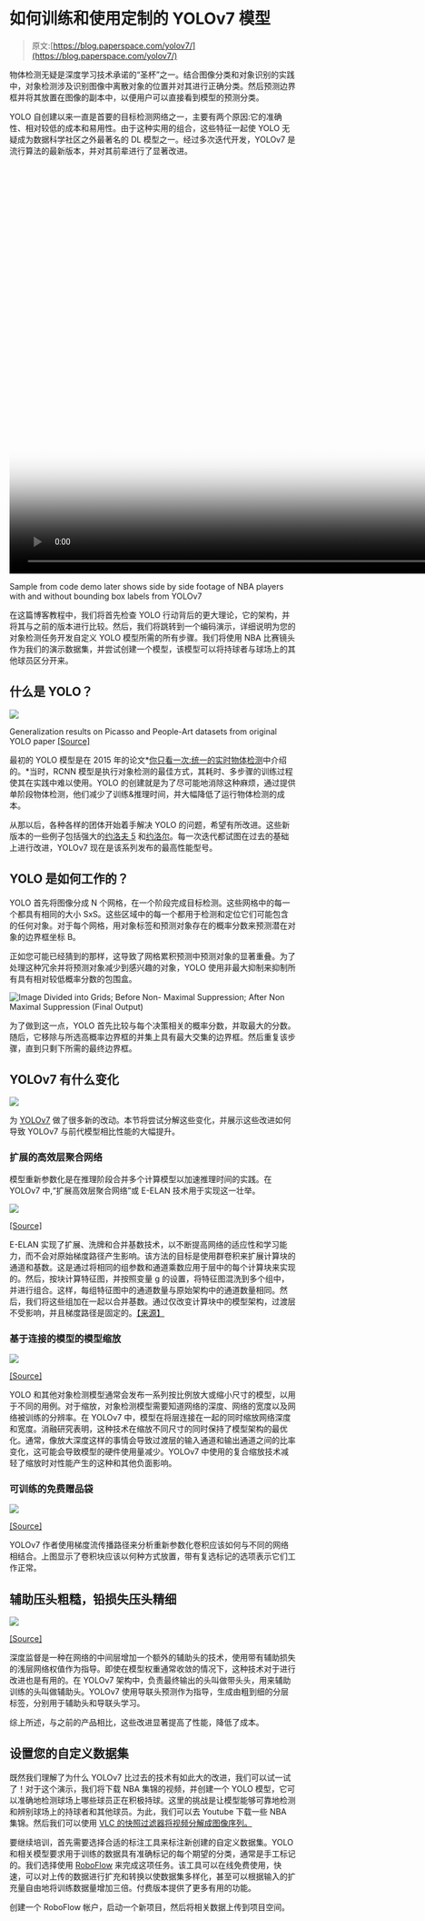 # 如何训练和使用定制的 YOLOv7 模型

> 原文:[https://blog.paperspace.com/yolov7/](https://blog.paperspace.com/yolov7/)

物体检测无疑是深度学习技术承诺的“圣杯”之一。结合图像分类和对象识别的实践中，对象检测涉及识别图像中离散对象的位置并对其进行正确分类。然后预测边界框并将其放置在图像的副本中，以便用户可以直接看到模型的预测分类。

YOLO 自创建以来一直是首要的目标检测网络之一，主要有两个原因:它的准确性、相对较低的成本和易用性。由于这种实用的组合，这些特征一起使 YOLO 无疑成为数据科学社区之外最著名的 DL 模型之一。经过多次迭代开发，YOLOv7 是流行算法的最新版本，并对其前辈进行了显著改进。

<video src="https://blog.paperspace.com/content/media/2022/08/luca2-1.mp4" poster="https://img.spacergif.org/v1/2780x720/0a/spacer.png" width="2780" height="720" loop="" autoplay="" muted="" playsinline="" preload="metadata" style="background: transparent url('https://blog.paperspace.com/content/images/2022/08/media-thumbnail-ember1713.jpg') 50% 50% / cover no-repeat;">0:00/<input type="range" class="kg-video-seek-slider" max="100" value="0"><button class="kg-video-playback-rate">1×</button><input type="range" class="kg-video-volume-slider" max="100" value="100"></video>

Sample from code demo later shows side by side footage of NBA players with and without bounding box labels from YOLOv7

在这篇博客教程中，我们将首先检查 YOLO 行动背后的更大理论，它的架构，并将其与之前的版本进行比较。然后，我们将跳转到一个编码演示，详细说明为您的对象检测任务开发自定义 YOLO 模型所需的所有步骤。我们将使用 NBA 比赛镜头作为我们的演示数据集，并尝试创建一个模型，该模型可以将持球者与球场上的其他球员区分开来。

## 什么是 YOLO？

![](../Images/d9cb87d172249786dd2e4e0a0728e1f2.png)

Generalization results on Picasso and People-Art datasets from original YOLO paper [[Source]](https://arxiv.org/pdf/1506.02640.pdf)

最初的 YOLO 模型是在 2015 年的论文*[你只看一次:统一的实时物体检测](https://arxiv.org/pdf/1506.02640.pdf)中介绍的。*当时，RCNN 模型是执行对象检测的最佳方式，其耗时、多步骤的训练过程使其在实践中难以使用。YOLO 的创建就是为了尽可能地消除这种麻烦，通过提供单阶段物体检测，他们减少了训练&推理时间，并大幅降低了运行物体检测的成本。

从那以后，各种各样的团体开始着手解决 YOLO 的问题，希望有所改进。这些新版本的一些例子包括强大的[约洛夫 5](https://github.com/ultralytics/yolov5) 和[约洛尔](https://github.com/WongKinYiu/yolor)。每一次迭代都试图在过去的基础上进行改进，YOLOv7 现在是该系列发布的最高性能型号。

## YOLO 是如何工作的？

YOLO 首先将图像分成 N 个网格，在一个阶段完成目标检测。这些网格中的每一个都具有相同的大小 SxS。这些区域中的每一个都用于检测和定位它们可能包含的任何对象。对于每个网格，用对象标签和预测对象存在的概率分数来预测潜在对象的边界框坐标 B。

正如您可能已经猜到的那样，这导致了网格累积预测中预测对象的显著重叠。为了处理这种冗余并将预测对象减少到感兴趣的对象，YOLO 使用非最大抑制来抑制所有具有相对较低概率分数的包围盒。

![Image Divided into Grids; Before Non- Maximal Suppression; After Non Maximal Suppression (Final Output)](../Images/54d1fae35674d812c31d53630a198d0f.png)

为了做到这一点，YOLO 首先比较与每个决策相关的概率分数，并取最大的分数。随后，它移除与所选高概率边界框的并集上具有最大交集的边界框。然后重复该步骤，直到只剩下所需的最终边界框。

## YOLOv7 有什么变化

![](../Images/97a385447472b8fbef7709c642918894.png)

为 [YOLOv7](https://arxiv.org/abs/2207.02696) 做了很多新的改动。本节将尝试分解这些变化，并展示这些改进如何导致 YOLOv7 与前代模型相比性能的大幅提升。

### 扩展的高效层聚合网络

模型重新参数化是在推理阶段合并多个计算模型以加速推理时间的实践。在 YOLOv7 中,“扩展高效层聚合网络”或 E-ELAN 技术用于实现这一壮举。

![](../Images/e0fc411baed944de4eb2f214cfd0a390.png)

[[Source]](https://arxiv.org/pdf/2207.02696.pdf)

E-ELAN 实现了扩展、洗牌和合并基数技术，以不断提高网络的适应性和学习能力，而不会对原始梯度路径产生影响。该方法的目标是使用群卷积来扩展计算块的通道和基数。这是通过将相同的组参数和通道乘数应用于层中的每个计算块来实现的。然后，按块计算特征图，并按照变量 g 的设置，将特征图混洗到多个组中，并进行组合。这样，每组特征图中的通道数量与原始架构中的通道数量相同。然后，我们将这些组加在一起以合并基数。通过仅改变计算块中的模型架构，过渡层不受影响，并且梯度路径是固定的。[【来源】](https://medium.com/aiguys/yolov7-making-yolo-great-again-7b1ec1f6a2a0)

### 基于连接的模型的模型缩放

![](../Images/40ee9478d8354be60991230b79316ffa.png)

[[Source]](https://arxiv.org/pdf/2207.02696.pdf)

YOLO 和其他对象检测模型通常会发布一系列按比例放大或缩小尺寸的模型，以用于不同的用例。对于缩放，对象检测模型需要知道网络的深度、网络的宽度以及网络被训练的分辨率。在 YOLOv7 中，模型在将层连接在一起的同时缩放网络深度和宽度。消融研究表明，这种技术在缩放不同尺寸的同时保持了模型架构的最优化。通常，像放大深度这样的事情会导致过渡层的输入通道和输出通道之间的比率变化，这可能会导致模型的硬件使用量减少。YOLOv7 中使用的复合缩放技术减轻了缩放时对性能产生的这种和其他负面影响。

### 可训练的免费赠品袋

![](../Images/07931a55cb2c023644ee22857c832827.png)

[[Source]](https://arxiv.org/pdf/2207.02696.pdf)

YOLOv7 作者使用梯度流传播路径来分析重新参数化卷积应该如何与不同的网络相结合。上图显示了卷积块应该以何种方式放置，带有复选标记的选项表示它们工作正常。

## 辅助压头粗糙，铅损失压头精细

![](../Images/baac9e98626737b6df80ae61e45f0c29.png)

[[Source]](https://arxiv.org/pdf/2207.02696.pdf)

深度监督是一种在网络的中间层增加一个额外的辅助头的技术，使用带有辅助损失的浅层网络权值作为指导。即使在模型权重通常收敛的情况下，这种技术对于进行改进也是有用的。在 YOLOv7 架构中，负责最终输出的头叫做带头头，用来辅助训练的头叫做辅助头。YOLOv7 使用导联头预测作为指导，生成由粗到细的分层标签，分别用于辅助头和导联头学习。

综上所述，与之前的产品相比，这些改进显著提高了性能，降低了成本。

## 设置您的自定义数据集

既然我们理解了为什么 YOLOv7 比过去的技术有如此大的改进，我们可以试一试了！对于这个演示，我们将下载 NBA 集锦的视频，并创建一个 YOLO 模型，它可以准确地检测球场上哪些球员正在积极持球。这里的挑战是让模型能够可靠地检测和辨别球场上的持球者和其他球员。为此，我们可以去 Youtube 下载一些 NBA 集锦。然后我们可以使用 [VLC 的快照过滤器将视频分解成图像序列。](https://averagelinuxuser.com/video-to-images-with-vlc-media-player/)

要继续培训，首先需要选择合适的标注工具来标注新创建的自定义数据集。YOLO 和相关模型要求用于训练的数据具有准确标记的每个期望的分类，通常是手工标记的。我们选择使用 [RoboFlow](https://app.roboflow.com/) 来完成这项任务。该工具可以在线免费使用，快速，可以对上传的数据进行扩充和转换以使数据集多样化，甚至可以根据输入的扩充量自由地将训练数据量增加三倍。付费版本提供了更多有用的功能。

创建一个 RoboFlow 帐户，启动一个新项目，然后将相关数据上传到项目空间。

<video src="https://blog.paperspace.com/content/media/2022/08/Screen-Recording-2022-08-04-at-1.46.15-PM.mp4" poster="https://img.spacergif.org/v1/1942x1080/0a/spacer.png" width="1942" height="1080" loop="" autoplay="" muted="" playsinline="" preload="metadata" style="background: transparent url('https://blog.paperspace.com/content/images/2022/08/media-thumbnail-ember995.jpg') 50% 50% / cover no-repeat;">0:00/<input type="range" class="kg-video-seek-slider" max="100" value="0"><button class="kg-video-playback-rate">1×</button><input type="range" class="kg-video-volume-slider" max="100" value="100"></video>

我们将在这项任务中使用的两种可能的分类是“控球者”和“球员”要在上传后用 RoboFlow 标记数据，您需要做的就是单击左侧菜单上的“Annotate”按钮，单击数据集，然后将您的边界框拖到所需的对象上，在本例中是有球和无球的篮球运动员。

这些数据完全由游戏镜头组成，所有商业广告或大量 3d CGI 填充的帧都从最终数据集中排除。球场上的每个球员都被标识为“球员”，这是数据集中大多数边界框分类的标签。几乎每一帧，但不是全部，也包括一个“球处理器”。“持球者”是目前拥有篮球的球员。为了避免混淆，在任何帧中，持球者都不会被双重标记为球员。为了试图说明游戏镜头中使用的不同角度，我们包括了所有镜头的角度，并对每个角度保持相同的标记策略。最初，当镜头从地面拍摄时，我们尝试了一个单独的“球处理者-地板”和“球员-地板”标签，但这只是给模型增加了混乱。

一般来说，建议你每种分类有 2000 张图片。然而，手工标记如此多的图像(每个图像都有许多对象)非常耗时，因此我们将使用一个较小的样本进行演示。它仍然工作得相当好，但是如果您希望改进这个模型的功能，最重要的一步是将它暴露给更多的训练数据和更健壮的验证集。

我们对训练集使用了 1668 张(556x3)训练照片，对测试集使用了 81 张图像，对验证集使用了 273 张图像。除了测试集，我们将创建自己的定性测试，通过在新的 highlight reel 上测试模型来评估模型的可行性。您可以使用 RoboFlow 中的 generate 按钮生成数据集，然后通过 YOLOv7 - PyTorch 格式的`curl`终端命令将其输出到您的笔记本。下面是您可以用来访问本演示所用数据的代码片段:

```
curl -L "https://app.roboflow.com/ds/4E12DR2cRc?key=LxK5FENSbU" > roboflow.zip; unzip roboflow.zip; rm roboflow.zip 
```

## 代码演示

您可以通过单击下面的链接运行此演示所需的所有代码。

#### 设置

要开始代码演示，只需点击下面的梯度运行链接。笔记本完成设置并运行后，导航到“notebook.ipynb”。此笔记本包含设置模型所需的所有代码。文件“data/coco.yaml”被配置为使用我们的数据。

首先，我们将加载所需的数据和我们将微调的模型基线:

```
!curl -L "https://app.roboflow.com/ds/4E12DR2cRc?key=LxK5FENSbU" > roboflow.zip; unzip roboflow.zip; rm roboflow.zip
!wget https://github.com/WongKinYiu/yolov7/releases/download/v0.1/yolov7_training.pt
! mkdir v-test
! mv train/ v-test/
! mv valid/ v-test/
```

接下来，我们需要安装一些必需的包，因此运行这个单元将使您的环境为培训做好准备。我们正在降级火炬和火炬视觉，因为 YOLOv7 不能在当前版本上工作。

```
!pip install -r requirements.txt
!pip install setuptools==59.5.0
!pip install torchvision==0.11.3+cu111 -f https://download.pytorch.org/whl/cu111/torch_stable.html
```

#### 助手

```
import os 

# remove roboflow extra junk

count = 0
for i in sorted(os.listdir('v-test/train/labels')):
    if count >=3:
        count = 0
    count += 1
    if i[0] == '.':
        continue
    j = i.split('_')
    dict1 = {1:'a', 2:'b', 3:'c'}
    source = 'v-test/train/labels/'+i
    dest = 'v-test/train/labels/'+j[0]+dict1[count]+'.txt'
    os.rename(source, dest)

count = 0
for i in sorted(os.listdir('v-test/train/images')):
    if count >=3:
        count = 0
    count += 1
    if i[0] == '.':
        continue
    j = i.split('_')
    dict1 = {1:'a', 2:'b', 3:'c'}
    source = 'v-test/train/images/'+i
    dest = 'v-test/train/images/'+j[0]+dict1[count]+'.jpg'
    os.rename(source, dest)

for i in sorted(os.listdir('v-test/valid/labels')):
    if i[0] == '.':
        continue
    j = i.split('_')
    source = 'v-test/valid/labels/'+i
    dest = 'v-test/valid/labels/'+j[0]+'.txt'
    os.rename(source, dest)

for i in sorted(os.listdir('v-test/valid/images')):
    if i[0] == '.':
        continue
    j = i.split('_')
    source = 'v-test/valid/images/'+i
    dest = 'v-test/valid/images/'+j[0]+'.jpg'
    os.rename(source, dest)
for i in sorted(os.listdir('v-test/test/labels')):
    if i[0] == '.':
        continue
    j = i.split('_')
    source = 'v-test/test/labels/'+i
    dest = 'v-test/test/labels/'+j[0]+'.txt'
    os.rename(source, dest)

for i in sorted(os.listdir('v-test/test/images')):
    if i[0] == '.':
        continue
    j = i.split('_')
    source = 'v-test/test/images/'+i
    dest = 'v-test/test/images/'+j[0]+'.jpg'
    os.rename(source, dest)
```

笔记本的下一部分有助于设置。因为 RoboFlow 数据输出在文件名末尾附加了一个额外的数据和 id 字符串，所以我们首先删除所有多余的文本。这些会阻止训练运行，因为它们不同于 jpg 和相应的 txt 文件。训练文件也是一式三份，这就是为什么训练重命名循环包含额外的步骤。

## 火车

既然我们的数据已经设置好了，我们就可以开始在自定义数据集上训练我们的模型了。我们使用 2 x A6000 模型来训练我们的模型 50 个时期。这部分的代码很简单:

```
# Train on single GPU
!python train.py --workers 8 --device 0 --batch-size 8 --data data/coco.yaml --img 1280 720 --cfg cfg/training/yolov7.yaml --weights yolov7_training.pt --name yolov7-ballhandler --hyp data/hyp.scratch.custom.yaml --epochs 50

# Train on 2 GPUs
!python -m torch.distributed.launch --nproc_per_node 2 --master_port 9527 train.py --workers 16 --device 0,1 --sync-bn --batch-size 8 --data data/coco.yaml --img 1280 720 --cfg cfg/training/yolov7.yaml --weights yolov7_training.pt --name yolov7-ballhandler --hyp data/hyp.scratch.custom.yaml --epochs 50 
```

我们提供了两种在单 GPU 或多 GPU 系统上运行训练的方法。通过执行此单元，训练将开始使用所需的硬件。您可以在此处修改这些参数，此外，您还可以在“data/hyp.scratchcustom.yaml”处修改 YOLOv7 的超参数。让我们回顾一下这些参数中一些比较重要的参数。

*   workers (int):在培训期间要并行化多少个子流程
*   img (int):我们图像的分辨率。在这个项目中，图像的尺寸被调整为 1280 x 720
*   batch_size (int):确定在创建模型更新之前处理的样本数
*   nproc_per_node (int):训练时使用的机器数量。对于多 GPU 训练来说，这通常是指可以指向的可用机器的数量。

在训练期间，模型将在每个时期结束时输出为训练保留的内存、检查的图像数量、预测的标签总数、精度、召回和 mAP @.5。您可以使用这些信息来帮助确定模型何时可以完成训练，并了解模型在验证集上的功效。

在训练结束时，最好的、最后的和一些附加的模型阶段将被保存到“runs/train/yolov 7-ball handler[*n*]中的相应目录，其中 *n* 是训练已经运行的次数。它还会保存一些关于培训过程的相关数据。您可以在带有- name 标志的命令中更改保存目录的名称。

## 发现

一旦模型训练完成，我们就不能使用该模型来实时执行对象检测。这能够处理图像和视频数据，并将以包括边界框在内的帧的形式为您实时输出预测(在渐变笔记本之外)。我们将使用 detect 作为定性评估模型在其任务中的有效性的方法。为此，我们从 Youtube 上下载了不相关的 NBA 比赛片段，并上传到笔记本上，用作小说测试集。你也可以直接插入一个带有 HTTPS、RTPS 或 RTMP 视频流的 URL 作为 URL 字符串，但是 YOLOv7 可能会提示进行一些额外的安装才能继续。

一旦我们输入了用于训练的参数，我们就可以调用`detect.py`脚本来检测新测试视频中任何想要的对象。

```
!python detect.py --weights runs/train/yolov7-ballhandler/weights/best.pt --conf 0.25 --img-size 1280 --source video.mp4 --name test 
```

在使用与上述完全相同的方法训练了 50 个时期后，您可以预期您的模型的性能大致类似于以下视频中所示的性能:

<video src="https://blog.paperspace.com/content/media/2022/08/alley.mp4" poster="https://img.spacergif.org/v1/853x480/0a/spacer.png" width="853" height="480" loop="" autoplay="" muted="" playsinline="" preload="metadata" style="background: transparent url('https://blog.paperspace.com/content/images/2022/08/media-thumbnail-ember3147.jpg') 50% 50% / cover no-repeat;">0:00/<input type="range" class="kg-video-seek-slider" max="100" value="0"><button class="kg-video-playback-rate">1×</button><input type="range" class="kg-video-volume-slider" max="100" value="100"></video>

由于所使用的训练图像角度的多样性，该模型能够考虑所有种类的拍摄，包括地面水平和相对基线的更远的地面水平。在绝大多数的镜头中，模型能够正确地识别持球者，并同时标记球场上的每个额外球员。

<video src="https://blog.paperspace.com/content/media/2022/08/transition.mp4" poster="https://img.spacergif.org/v1/853x480/0a/spacer.png" width="853" height="480" loop="" autoplay="" muted="" playsinline="" preload="metadata" style="background: transparent url('https://blog.paperspace.com/content/images/2022/08/media-thumbnail-ember3127.jpg') 50% 50% / cover no-repeat;">0:00/<input type="range" class="kg-video-seek-slider" max="100" value="0"><button class="kg-video-playback-rate">1×</button><input type="range" class="kg-video-volume-slider" max="100" value="100"></video>

然而，这个模型并不完美。我们可以看到，有时球员身体的一部分在转身时被遮挡似乎会使模型困惑，因为它试图给这些位置的球员分配控球者标签。通常，这种情况发生在球员背对着摄像机的时候，可能是因为后卫在组织比赛或冲向篮筐时经常发生这种情况。

其他时候，该模型将场上的多名球员识别为控球，例如在上面显示的快攻期间。同样值得注意的是，在近距离摄像机视图上扣篮和阻挡也会混淆模型。最后，如果球场的一小块区域被大多数球员占据，它会使模型中的持球者变得模糊，从而引起混乱。

<video src="https://blog.paperspace.com/content/media/2022/08/dunk.mp4" poster="https://img.spacergif.org/v1/853x480/0a/spacer.png" width="853" height="480" loop="" autoplay="" muted="" playsinline="" preload="metadata" style="background: transparent url('https://blog.paperspace.com/content/images/2022/08/media-thumbnail-ember2959.jpg') 50% 50% / cover no-repeat;">0:00/<input type="range" class="kg-video-seek-slider" max="100" value="0"><button class="kg-video-playback-rate">1×</button><input type="range" class="kg-video-volume-slider" max="100" value="100"></video>

总的来说，从我们定性的角度来看，该模型似乎在检测每个球员和持球者方面总体上是成功的，但在某些比赛中使用的罕见角度方面存在一些困难，当半场球员非常拥挤时，以及在进行更多训练数据中没有考虑的运动比赛时，如独特的扣篮。由此，我们可以推测，问题不在于我们数据的质量，也不在于训练时间的长短，而在于训练数据的数量。确保一个健壮的模型可能需要大约 3 倍于当前训练集中的图像量。

现在让我们使用 YOLOv7 的内置测试程序来评估我们在测试集上的数据。

## 试验

`test.py`脚本是使用测试集评估模型质量的最简单快捷的方法。它快速评估测试集上所做预测的质量，并以清晰的格式返回它们。当与我们的定性分析结合使用时，我们可以更全面地了解我们的模型是如何执行的。

RoboFlow 建议，除了每个分类 2000 张图像之外，当用于 YOLO 时，对数据集进行 70-20-10 的训练测试验证分割。由于我们的测试集很小，很可能有几个类没有被充分代表，所以对这些结果要有所保留，并使用比我们为自己的项目选择的更健壮的测试集。这里我们用 test.yaml 代替 coco.yaml。

```
!python test.py --data data/test.yaml --img 1280 --batch 16 --conf 0.001 --iou 0.65 --device 0 --weights runs/train/yolov7-ballhandler/weights/best.pt --name yolov7_ballhandler_testing 
```

然后，您将在日志中获得一个输出，以及几个数字和数据点，用于评估保存到指定位置的测试集上的模型的有效性。在日志中，您可以看到文件夹中图像的总数和这些图像中每个类别的标签数，以及累积预测和每个分类类型的精度、召回率和 mAP@.5。

![](../Images/0ad127ae1b42cd2505c88a5adb1ecbdf.png)

正如我们所看到的，数据反映了一个健康的模型，该模型在预测测试集中的每个真实标签时至少达到了～0 . 79 mAP @ 0 . 5 功效。

考虑到我们明显的类别不平衡&类别之间的极端相似性，控球者相对较低的召回率、精确度和 mAP@.5，在使用了多少数据进行训练的背景下是完全合理的。可以说，定量结果证实了我们的定性发现，该模型是有能力的，但需要更多的数据来达到完全的效用。

## 结束语

正如我们所看到的，YOLOv7 不仅是一个强大的工具，其使用的准确性显而易见，而且在 RoboFlow 等强大的标签工具和 Paperspace Gradient 等强大的 GPU 的帮助下，也非常容易实现。我们选择这个挑战是因为很难辨别篮球运动员是否有球给人类，更不用说机器了。这些结果非常有希望，并且已经有许多用于跟踪玩家的应用，用于统计、赌博和玩家训练，这些都可以很容易地从这项技术中得到。

我们鼓励您在运行我们准备好的版本后，在您自己的自定义数据集上遵循本文中描述的工作流。此外，RoboFlow 的数据集存储上还有大量公共和社区数据集。在开始数据标注之前，请务必仔细阅读这些数据集。感谢您的阅读！

![](../Images/1747d25895c2fb3ef3ed27c8f299278f.png)